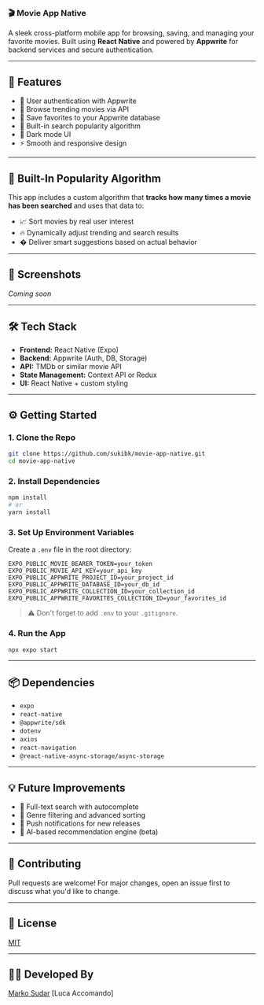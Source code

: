 
### 🎬 Movie App Native

A sleek cross-platform mobile app for browsing, saving, and managing your favorite movies. Built using **React Native** and powered by **Appwrite** for backend services and secure authentication.

---

## 🚀 Features

- 🔐 User authentication with Appwrite
- 🎥 Browse trending movies via API
- 💾 Save favorites to your Appwrite database
- 🧠 Built-in search popularity algorithm
- 🌙 Dark mode UI
- ⚡ Smooth and responsive design

---

## 🧠 Built-In Popularity Algorithm

This app includes a custom algorithm that **tracks how many times a movie has been searched** and uses that data to:

- 📈 Sort movies by real user interest
- 🔥 Dynamically adjust trending and search results
- � Deliver smart suggestions based on actual behavior

---

## 📱 Screenshots

_Coming soon_

---

## 🛠️ Tech Stack

- **Frontend:** React Native (Expo)
- **Backend:** Appwrite (Auth, DB, Storage)
- **API:** TMDb or similar movie API
- **State Management:** Context API or Redux
- **UI:** React Native + custom styling

---

## ⚙️ Getting Started

### 1. Clone the Repo
```bash
git clone https://github.com/sukibk/movie-app-native.git
cd movie-app-native
```

### 2. Install Dependencies
```bash
npm install
# or
yarn install
```

### 3. Set Up Environment Variables

Create a `.env` file in the root directory:

```env
EXPO_PUBLIC_MOVIE_BEARER_TOKEN=your_token
EXPO_PUBLIC_MOVIE_API_KEY=your_api_key
EXPO_PUBLIC_APPWRITE_PROJECT_ID=your_project_id
EXPO_PUBLIC_APPWRITE_DATABASE_ID=your_db_id
EXPO_PUBLIC_APPWRITE_COLLECTION_ID=your_collection_id
EXPO_PUBLIC_APPWRITE_FAVORITES_COLLECTION_ID=your_favorites_id
```

> ⚠️ Don't forget to add `.env` to your `.gitignore`.

### 4. Run the App
```bash
npx expo start
```

---

## 📦 Dependencies

- `expo`
- `react-native`
- `@appwrite/sdk`
- `dotenv`
- `axios`
- `react-navigation`
- `@react-native-async-storage/async-storage`

---

## 💡 Future Improvements

- 🔎 Full-text search with autocomplete
- 📂 Genre filtering and advanced sorting
- 🔔 Push notifications for new releases
- 🧠 AI-based recommendation engine (beta)

---

## 🙌 Contributing

Pull requests are welcome! For major changes, open an issue first to discuss what you'd like to change.

---

## 📄 License

[MIT](LICENSE)

---

## 👨‍💻 Developed By

[Marko Sudar](https://github.com/sukibk)
[Luca Accomando]
```
